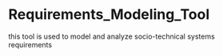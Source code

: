 # Requirements_Modeling_Tool
this tool is used to model and analyze socio-technical systems requirements
